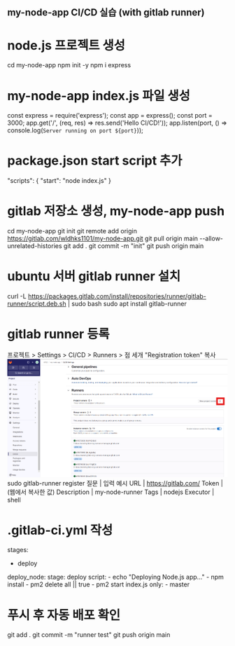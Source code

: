 ## my-node-app CI/CD 실습 (with gitlab runner)

# node.js 프로젝트 생성
cd my-node-app
npm init -y
npm i express 

# my-node-app index.js 파일 생성
const express = require('express');
const app = express();
const port = 3000;
app.get('/', (req, res) => res.send('Hello CI/CD!'));
app.listen(port, () => console.log(`Server running on port ${port}`));

# package.json start script 추가
"scripts": {
  "start": "node index.js"
}

# gitlab 저장소 생성, my-node-app push
cd my-node-app
git init
git remote add origin https://gitlab.com/wldhks1101/my-node-app.git
git pull origin main --allow-unrelated-histories
git add .
git commit -m "init"
git push origin main

# ubuntu 서버 gitlab runner 설치
curl -L https://packages.gitlab.com/install/repositories/runner/gitlab-runner/script.deb.sh | sudo bash
sudo apt install gitlab-runner

# gitlab runner 등록
프로젝트 > Settings > CI/CD > Runners > 점 세개
"Registration token" 복사
![alt text](image.png)
sudo gitlab-runner register
질문 | 입력 예시
URL | https://gitlab.com/
Token | (웹에서 복사한 값)
Description | my-node-runner
Tags | nodejs
Executor | shell

# .gitlab-ci.yml 작성
stages:
  - deploy

deploy_node:
  stage: deploy
  script:
    - echo "Deploying Node.js app..."
    - npm install
    - pm2 delete all || true
    - pm2 start index.js
  only:
    - master

# 푸시 후 자동 배포 확인
git add .
git commit -m "runner test"
git push origin main